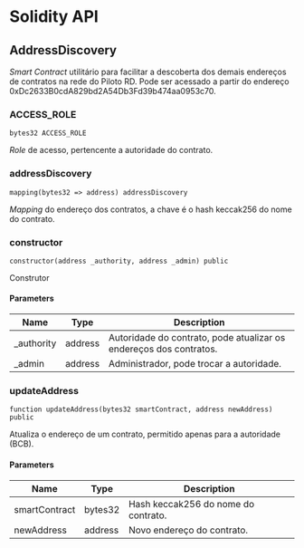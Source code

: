 # Solidity API

## AddressDiscovery

_Smart Contract_ utilitário para facilitar a descoberta dos demais endereços de contratos na rede do Piloto RD. Pode ser acessado a partir do endereço 0xDc2633B0cdA829bd2A54Db3Fd39b474aa0953c70.

### ACCESS_ROLE

```solidity
bytes32 ACCESS_ROLE
```

_Role_ de acesso, pertencente a autoridade do contrato.

### addressDiscovery

```solidity
mapping(bytes32 => address) addressDiscovery
```

_Mapping_ do endereço dos contratos, a chave é o hash keccak256 do nome do contrato.

### constructor

```solidity
constructor(address _authority, address _admin) public
```

Construtor

#### Parameters

| Name | Type | Description |
| ---- | ---- | ----------- |
| _authority | address | Autoridade do contrato, pode atualizar os endereços dos contratos. |
| _admin | address | Administrador, pode trocar a autoridade. |

### updateAddress

```solidity
function updateAddress(bytes32 smartContract, address newAddress) public
```

Atualiza o endereço de um contrato, permitido apenas para a autoridade (BCB).

#### Parameters

| Name | Type | Description |
| ---- | ---- | ----------- |
| smartContract | bytes32 | Hash keccak256 do nome do contrato. |
| newAddress | address | Novo endereço do contrato. |

